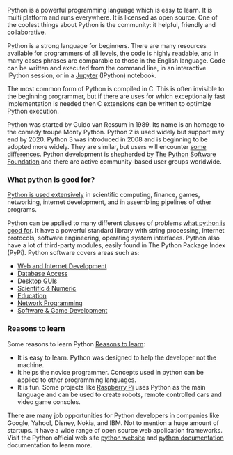 Python is a powerful programming language which is easy to learn. It is multi platform and runs everywhere. It is licensed as open source. One of the coolest things about Python is the community: it helpful, friendly and collaborative.

Python is a strong language for beginners. There are many resources available for programmers of all levels, the code is highly readable, and in many cases phrases are comparable to those in the English language. Code can be written and executed from the command line, in an interactive IPython session, or in a [Jupyter](http://jupyter.org) (IPython) notebook.

The most common form of Python is compiled in C. This is often invisible to the beginning programmer, but if there are uses for which exceptionally fast implementation is needed then C extensions can be written to optimize Python execution.

Python was started by Guido van Rossum in 1989. Its name is an homage to the comedy troupe Monty Python. Python 2 is used widely but support may end by 2020. Python 3 was introduced in 2008 and is beginning to be adopted more widely. They are similar, but users will encounter [some differences](http://blog.teamtreehouse.com/python-2-vs-python-3). Python development is shepherded by [The Python Software Foundation](https://www.python.org/about/) and there are active community-based user groups worldwide.

### What python is good for?

[Python is used extensively](https://www.python.org/about/apps/) in scientific computing, finance, games, networking, internet development, and in assembling pipelines of other programs.

Python can be applied to many different classes of problems [what python is good for](https://docs.python.org/3/faq/general.html#what-is-python-good-for). It have a powerful standard library with string processing, Internet protocols, software engineering, operating system interfaces. Python also have a lot of third-party modules, easily found in The Python Package Index (PyPi). Python software covers areas such as:

- [Web and Internet Development](https://www.python.org/about/apps/#web-and-internet-development)
- [Database Access](https://www.python.org/about/apps/#database-access)
- [Desktop GUIs](https://www.python.org/about/apps/#desktop-guis)
- [Scientific & Numeric](https://www.python.org/about/apps/#scientific-and-numeric)
- [Education](https://www.python.org/about/apps/#education)
- [Network Programming](https://www.python.org/about/apps/#network-programming)
- [Software & Game Development](https://www.python.org/about/apps/#software-development)

### Reasons to learn

Some reasons to learn Python [Reasons to learn](http://www.skilledup.com/articles/reasons-to-learn-python):

- It is easy to learn. Python was designed to help the developer not the machine.
- It helps the novice programmer. Concepts used in python can be applied to other programming languages.
- It is fun. Some projects like [Raspberry Pi](http://www.raspberrypi.org/faqs#introWhatIs) uses Python as the main language and can be used to create robots, remote controlled cars and video game consoles.

There are many job opportunities for Python developers in companies like Google, Yahoo!, Disney, Nokia, and IBM. Not to mention a huge amount of startups. It have a wide range of open source web application frameworks. Visit the Python official web site [python website](https://www.python.org) and [python documentation](https://docs.python.org/) documentation to learn more.
